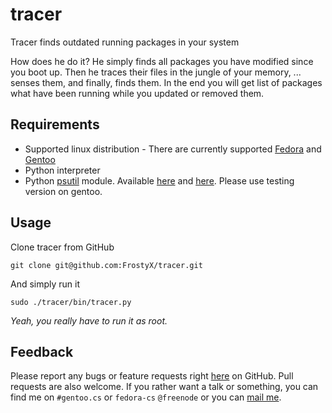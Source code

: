 # tracer

Tracer finds outdated running packages in your system

How does he do it? He simply finds all packages you have modified since you boot up. Then he traces their files in the jungle of your memory, ... senses them, and finally, finds them. In the end you will get list of packages what have been running while you updated or removed them.

## Requirements
- Supported linux distribution - There are currently supported [Fedora](http://fedoraproject.org/) and [Gentoo](http://www.gentoo.org/)
- Python interpreter
- Python [psutil](https://code.google.com/p/psutil/) module. Available [here](https://admin.fedoraproject.org/pkgdb/acls/name/python-psutil) and [here](https://packages.gentoo.org/package/dev-python/psutil). Please use testing version on gentoo.

## Usage
Clone tracer from GitHub

	git clone git@github.com:FrostyX/tracer.git

And simply run it

	sudo ./tracer/bin/tracer.py

_Yeah, you really have to run it as root._


## Feedback
Please report any bugs or feature requests right [here](https://github.com/FrostyX/tracer/issues) on GitHub. Pull requests are also welcome. If you rather want a talk or something, you can find me on `#gentoo.cs` or `fedora-cs` `@freenode` or you can [mail me](mailto:frostyx@email.cz).
